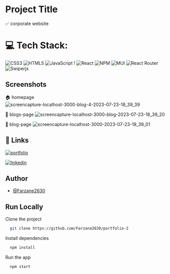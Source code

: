 
# Project Title

✅ corporate website

# 💻 Tech Stack:
![CSS3](https://img.shields.io/badge/css3-%231572B6.svg?style=plastic&logo=css3&logoColor=white) ![HTML5](https://img.shields.io/badge/html5-%23E34F26.svg?style=plastic&logo=html5&logoColor=white) ![JavaScript](https://img.shields.io/badge/javascript-%23323330.svg?style=plastic&logo=javascript&logoColor=%23F7DF1E) ! ![React](https://img.shields.io/badge/react-%2320232a.svg?style=plastic&logo=react&logoColor=%2361DAFB) ![NPM](https://img.shields.io/badge/NPM-%23000000.svg?style=plastic&logo=npm&logoColor=white) ![MUI](https://img.shields.io/badge/MUI-%230081CB.svg?style=plastic&logo=material-ui&logoColor=white)  ![React Router](https://img.shields.io/badge/React_Router-CA4245?style=plastic&logo=react-router&logoColor=white) ![Swiperjs](https://img.shields.io/badge/swiper-js-DB7093?style=plastic&logo=styled-components&logoColor=white)

## Screenshots
🏠 homepage
![screencapture-localhost-3000-blog-4-2023-07-23-18_39_39](https://github.com/Farzane2630/portfolio-2/assets/110881082/dc5e4c63-2113-45ad-a5a4-09e064984b9a)

💌 blogs-page
![screencapture-localhost-3000-blog-2023-07-23-18_39_20](https://github.com/Farzane2630/portfolio-2/assets/110881082/9e0f139a-2145-43c7-9cf4-2d149ed7d83b)

💫 blog-page
![screencapture-localhost-3000-2023-07-23-18_39_01](https://github.com/Farzane2630/portfolio-2/assets/110881082/1a531e4e-8c67-4354-be56-73cd1614100e)

## 🔗 Links
[![portfolio](https://img.shields.io/badge/github-000?style=for-the-badge&logo=github&logoColor=white)](https://github.com/Farzane2630)

[![linkedin](https://img.shields.io/badge/linkedin-0A66C2?style=for-the-badge&logo=linkedin&logoColor=white)](https://www.linkedin.com/in/farzane-kazemi/)



## Author

- [@Farzane2630](https://github.com/Farzane2630)


## Run Locally

Clone the project

```bash
  git clone https://github.com/Farzane2630/portfolio-2
```

Install dependencies

```bash
  npm install
```

Run the app

```bash
  npm start
```
